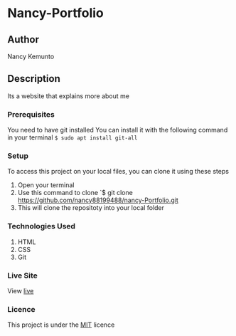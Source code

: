 # Nancy-Portfolio
## Author
Nancy Kemunto
## Description
Its a website that explains more about me
### Prerequisites
You need to have git installed
You can install it with the following command in your terminal
`$ sudo apt install git-all`
### Setup
To access this project on your local files, you can clone it using these steps
1. Open your terminal
1. Use this command to clone `$ git clone https://github.com/nancy88199488/nancy-Portfolio.git
1. This will clone the repositoty into your local folder
### Technologies Used
1. HTML
1. CSS
1. Git
### Live Site
View [live](https://nancy88199488.github.io/nancy-portfolio/)
### Licence
This project is under the  [MIT](LICENSE) licence
